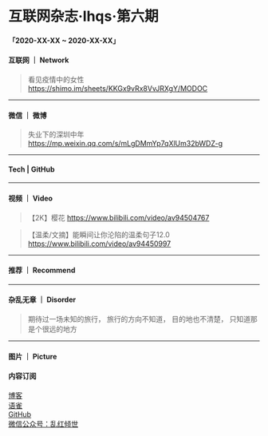 # 互联网杂志·lhqs·第六期


#### 「2020-XX-XX ~ 2020-XX-XX」


#### 互联网 ｜ Network

> 看见疫情中的女性 https://shimo.im/sheets/KKGx9vRx8VvJRXgY/MODOC

> 

> 

> 

> 

> 

> 

> 



----

#### 微信 ｜ 微博

>  失业下的深圳中年 https://mp.weixin.qq.com/s/mLgDMmYp7qXlUm32bWDZ-g

>  

>  

>  

>  

>  

>  

>  


----

#### Tech | GitHub
> 

> 

> 

> 

> 

> 

> 


----


#### 视频 ｜ Video


> 【2K】樱花 https://www.bilibili.com/video/av94504767

> 【温柔/文摘】能瞬间让你沦陷的温柔句子12.0 https://www.bilibili.com/video/av94450997

> 

> 

> 

> 

> 



----


#### 推荐 ｜ Recommend

> 

> 

> 

> 

> 

> 



----

#### 杂乱无章 ｜ Disorder


> 期待过一场未知的旅行， 旅行的方向不知道， 目的地也不清楚， 只知道那是个很远的地方

> 

> 

> 

> 

> 

> 

> 








----

#### 图片 ｜ Picture

<!-- ![图片集](http://qiniu.blog.lhqs.ink/log/2020-02-log3/01.jpg) -->




#### 内容订阅

[博客](http://blog.lhqs.ink)<br />
[语雀](https://www.yuque.com/lhqs/notes)<br />
[GitHub](https://github.com/lhqs/network-footpoint)<br />
[微信公众号：乱红倾世](https://weixin.sogou.com/weixin?type=1&ie=utf8&query=乱红倾世)<br />